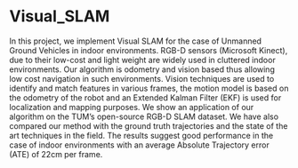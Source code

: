 # Visual_SLAM
In this project, we implement Visual SLAM for the case of Unmanned Ground Vehicles in indoor environments. RGB-D sensors (Microsoft Kinect), due to their low-cost and light weight are widely used in cluttered indoor environments. Our algorithm is odometry and vision based thus allowing low cost navigation in such environments. Vision techniques are used to identify and match features in various frames, the motion model is based on the odometry of the robot and an Extended Kalman Filter (EKF) is used for localization and mapping purposes. We show an application of our algorithm on the TUM’s open-source RGB-D SLAM dataset. We have also compared our method with the ground truth trajectories and the state of the art techniques in the field. The results suggest good performance in the case of indoor environments with an average Absolute Trajectory error (ATE) of 22cm per frame.
